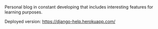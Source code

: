 Personal blog in constant developing that includes interesting features for learning purposes.

Deployed version: https://django-help.herokuapp.com/
